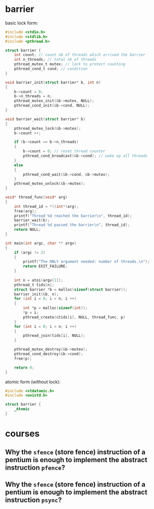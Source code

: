 # barrier
 basic lock form:
```c
#include <stdio.h>
#include <stdlib.h>
#include <pthread.h>

struct barrier {
    int count; // count nb of threads which arrived the barrier
    int n_threads; // total nb of threads
    pthread_mutex_t mutex; // lock to protect counting
    pthread_cond_t cond; // condition
}

void barrier_init(struct barrier* b, int n)
{
    b->count = 0;
    b->n_threads = n;
    pthread_mutex_init(&b->mutex, NULL);
    pthread_cond_init(&b->cond, NULL);
}

void barrier_wait(struct barrier* b)
{
    pthread_mutex_lock(&b->mutex);
    b->count ++;

    if (b->count == b->n_threads)
    {
        b->count = 0; // reset thread counter
        pthread_cond_broadcast(&b->cond); // wake up all threads
    }
    else
    {
        pthread_cond_wait(&b->cond, &b->mutex);
    }
    pthread_mutex_unlock(&b->mutex);
}

void* thread_func(void* arg) 
{
    int thread_id = *((int*)arg);
    free(arg);
    printf("Thread %d reached the barrier\n", thread_id);
    barrier_wait(b); 
    printf("Thread %d passed the barrier\n", thread_id);
    return NULL;
}

int main(int argc, char ** argv)
{
    if (argc != 2)
    {
        printf("The ONLY argument needed: number of threads.\n");
        return EXIT_FAILURE;
    }
    
    int n = atoi(argv[1]);
    pthread_t tids[n];
    struct barrier *b = malloc(sizeof(struct barrier));
    barrier_init(&b, n);
    for (int i = 0; i < n; i ++)
    {
        int *p = malloc(sizeof(int));
        *p = i;
        pthread_create(&tids[i], NULL, thread_func, p)
    }
    for (int i = 0; i < n; i ++) 
    {
        pthread_join(tids[i], NULL);
    }

    pthread_mutex_destroy(&b->mutex);
    pthread_cond_destroy(&b->cond);
    free(p);

    return 0;
}
```

atomic form (without lock):
```c
#include <stdatomic.h>
#include <unistd.h>

struct barrier {
    _Atomic
}
```

# courses

## Why the `sfence` (store fence) instruction of a pentium is enough to implement the abstract instruction `pfence`?

## Why the `sfence` (store fence) instruction of a pentium is enough to implement the abstract instruction `psync`?